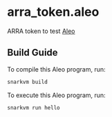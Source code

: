 # arra_token.aleo

ARRA token to test [Aleo](https://aleo.org/)
## Build Guide

To compile this Aleo program, run:
```bash
snarkvm build
```

To execute this Aleo program, run:
```bash
snarkvm run hello
```

